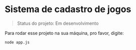 <h1>Sistema de cadastro de jogos</h1>

> Status do projeto: Em desenvolvimento

Para rodar esse projeto na sua máquina, pro favor, digite:

```
node app.js
```
